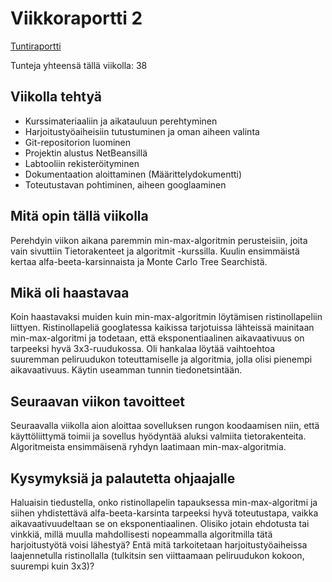 # Viikkoraportti 2

[Tuntiraportti](https://github.com/heidihas/tira-harjoitustyo/blob/master/Dokumentaatio/Tuntiraportti.md)

Tunteja yhteensä tällä viikolla: 38

## Viikolla tehtyä
- Kurssimateriaaliin ja aikatauluun perehtyminen
- Harjoitustyöaiheisiin tutustuminen ja oman aiheen valinta
- Git-repositorion luominen
- Projektin alustus NetBeansillä
- Labtooliin rekisteröityminen
- Dokumentaation aloittaminen (Määrittelydokumentti)
- Toteutustavan pohtiminen, aiheen googlaaminen

## Mitä opin tällä viikolla
Perehdyin viikon aikana paremmin min-max-algoritmin perusteisiin, joita vain sivuttiin Tietorakenteet ja algoritmit -kurssilla. Kuulin ensimmäistä kertaa alfa-beeta-karsinnaista ja Monte Carlo Tree Searchistä.

## Mikä oli haastavaa
Koin haastavaksi muiden kuin min-max-algoritmin löytämisen ristinollapeliin liittyen. Ristinollapeliä googlatessa kaikissa tarjotuissa lähteissä mainitaan min-max-algoritmi ja todetaan, että eksponentiaalinen aikavaativuus on tarpeeksi hyvä 3x3-ruudukossa. Oli hankalaa löytää vaihtoehtoa suuremman peliruudukon toteuttamiselle ja algoritmia, jolla olisi pienempi aikavaativuus. Käytin useamman tunnin tiedonetsintään.

## Seuraavan viikon tavoitteet
Seuraavalla viikolla aion aloittaa sovelluksen rungon koodaamisen niin, että käyttöliittymä toimii ja sovellus hyödyntää aluksi valmiita tietorakenteita. Algoritmeista ensimmäisenä ryhdyn laatimaan min-max-algoritmia.

## Kysymyksiä ja palautetta ohjaajalle
Haluaisin tiedustella, onko ristinollapelin tapauksessa min-max-algoritmi ja siihen yhdistettävä alfa-beeta-karsinta tarpeeksi hyvä toteutustapa, vaikka aikavaativuudeltaan se on eksponentiaalinen. Olisiko jotain ehdotusta tai vinkkiä, millä muulla mahdollisesti nopeammalla algoritmilla tätä harjoitustyötä voisi lähestyä? Entä mitä tarkoitetaan harjoitustyöaiheissa laajennetulla ristinollalla (tulkitsin sen viittaamaan peliruudukon kokoon, suurempi kuin 3x3)?
